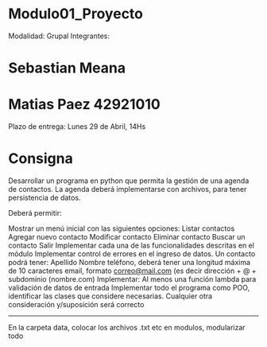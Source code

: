 # Modulo01_Proyecto

Modalidad: Grupal
Integrantes: 
# Sebastian Meana

# Matias Paez           42921010

Plazo de entrega: Lunes 29 de Abril, 14Hs

# Consigna
Desarrollar un programa en python que permita la gestión de una agenda de contactos.
La agenda deberá implementarse con archivos, para tener persistencia de datos.

Deberá permitir:

Mostrar un menú inicial con las siguientes opciones:
Listar contactos
Agregar nuevo contacto
Modificar contacto
Eliminar contacto
Buscar un contacto
Salir
Implementar cada una de las funcionalidades descritas en el módulo
Implementar control de errores en el ingreso de datos.
Un contacto podrá tener:
Apellido
Nombre
teléfono, deberá tener una longitud máxima de 10 caracteres
email, formato correo@mail.com (es decir dirección + @ + subdominio (nombre.com)
Implementar:
Al menos una función lambda para validación de datos de entrada
Implementar todo el programa como POO, identificar las clases que considere necesarias.
Cualquier otra consideración y/suposición será correcto

---------------------------------------------------------------------
En la carpeta data, colocar los archivos .txt etc
en modulos, modularizar todo